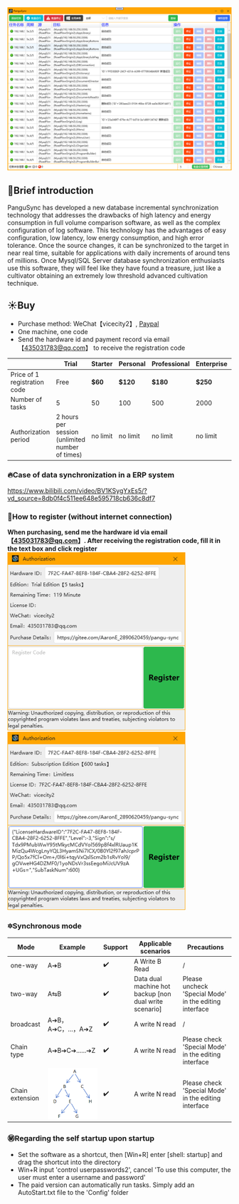 


<img src="主界面.png">



##   🌵Brief introduction
PanguSync has developed a new database incremental synchronization technology that addresses the drawbacks of high latency and energy consumption in full volume comparison software, as well as the complex configuration of log software. This technology has the advantages of easy configuration, low latency, low energy consumption, and high error tolerance. Once the source changes, it can be synchronized to the target in near real time, suitable for applications with daily increments of around tens of millions. Once Mysql/SQL Server database synchronization enthusiasts use this software, they will feel like they have found a treasure, just like a cultivator obtaining an extremely low threshold advanced cultivation technique.

##  ☀️Buy
- Purchase method: WeChat【vicecity2】, [Paypal](https://www.paypal.com/paypalme/hotstandby?country.x=C2)
- One machine, one code
- Send the hardware id and payment record via email【435031783@qq.com】 to receive the registration code

|  |Trial|Starter|Personal|Professional | Enterprise  | Supreme|
|---|---|---|---|---|---|---|
|  Price of 1 registration code| Free | **$60** | **$120** |  **$180**|   **$250**|   **$300**  |
| Number of tasks |  5 |50  |100   |500   |  2000  |   no limit  |
|Authorization period| 2 hours per session (unlimited number of times) | no limit | no limit  | no limit   |  no limit |  no limit  | 


### 🔥Case of data synchronization in a ERP system
https://www.bilibili.com/video/BV1KSygYxEs5/?vd_source=8db0f4c511ee648e595718cb636c8df7

### 🔰How to register (without internet connection)
**When purchasing, send me the hardware id via email【435031783@qq.com】. After receiving the registration code, fill it in the text box and click register** 
<br><img src="序列号.png" width="400px"> 
<img src="注册码.png" width="400px"> 





### 🔯Synchronous mode

| Mode| Example |Support| Applicable scenarios| Precautions|
|---|---|---|---|---|
| one-way| A➔B |✔️  |A Write B Read|/|
| two-way|A⇆B|✔️  |Data dual machine hot backup [non dual write scenario]| Please uncheck 'Special Mode' in the editing interface|
|  broadcast|A➔B，A➔C，...，A➔Z|✔️  |A write N read|/|
| Chain type| A➔B➔C➔......➔Z |✔️  |A write N read|Please check 'Special Mode' in the editing interface|
| Chain extension| <img src="单向树形.png"> |✔️  |A write N read|Please check 'Special Mode' in the editing interface|





### ㊙️Regarding the self startup upon startup
- Set the software as a shortcut, then [Win+R] enter [shell: startup] and drag the shortcut into the directory
- Win+R input 'control userpasswords2', cancel 'To use this computer, the user must enter a username and password'
- The paid version can automatically run tasks. Simply add an AutoStart.txt file to the 'Config' folder
















